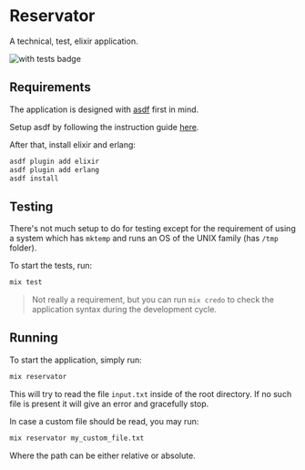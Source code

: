 # Reservator

A technical, test, elixir application.

![with tests badge](https://img.shields.io/badge/With-ExUnit%20tests!-8A2BE2)

## Requirements

The application is designed with [asdf](https://asdf-vm.com/) first in mind.

Setup asdf by following the instruction guide [here](https://asdf-vm.com/guide/getting-started.html).

After that, install elixir and erlang:

```bash
asdf plugin add elixir
asdf plugin add erlang
asdf install
```

## Testing

There's not much setup to do for testing except for the requirement of using a system which has `mktemp` and runs an OS of the UNIX family (has `/tmp` folder).

To start the tests, run:

```bash
mix test
```

> Not really a requirement, but you can run `mix credo` to check the application syntax during the development cycle.

## Running

To start the application, simply run:

```bash
mix reservator
```

This will try to read the file `input.txt` inside of the root directory. If no such file is present it will give an error and gracefully stop.

In case a custom file should be read, you may run:

```bash
mix reservator my_custom_file.txt
```

Where the path can be either relative or absolute.